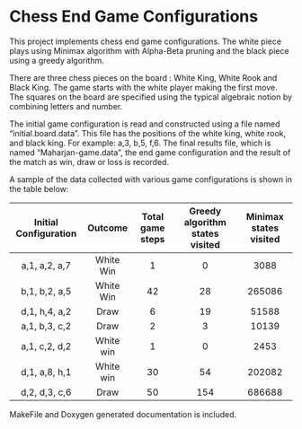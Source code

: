 # Chess End Game Configurations

This project implements chess end game configurations. The white piece plays using Minimax algorithm with Alpha-Beta pruning and the black piece using a greedy algorithm.

There are three chess pieces on the board : White King, White Rook and Black King. The game starts with the white player making the first move. The squares on the board are specified using the typical algebraic notion by combining letters and number.

The initial game configuration is read and constructed using a file named “initial.board.data”. This file has the positions of the white king, white rook, and black king. For example: a,3, b,5, f,6.
The final results file, which is named “Maharjan-game.data”, the end game configuration and the result of the match as win, draw or loss is recorded.

A sample of the data collected with various game configurations is shown in the table below:

| Initial Configuration | Outcome | Total game steps | Greedy algorithm states visited | Minimax states visited |
| :-------------------: | :------:| :---------------: | :-----------------------------: | :----------------------: |
| a,1, a,2, a,7 | White Win | 1 | 0 | 3088 |
| b,1, b,2, a,5 | White Win | 42 | 28 | 265086 |
| d,1, h,4, a,2 | Draw | 6 | 19 | 51588 |
| a,1, b,3, c,2 | Draw | 2 | 3 | 10139 |
| a,1, c,2, d,2 | White win | 1 | 0 | 2453 |
| d,1, a,8, h,1 | White win | 30 | 54 | 202082 |
| d,2, d,3, c,6 | Draw | 50 | 154 | 686688 |


MakeFile and Doxygen generated documentation is included.

